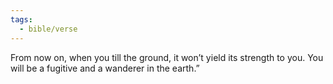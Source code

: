 ```yaml
---
tags:
  - bible/verse
---
```

From now on, when you till the ground, it won’t yield its strength to you. You will be a fugitive and a wanderer in the earth.”